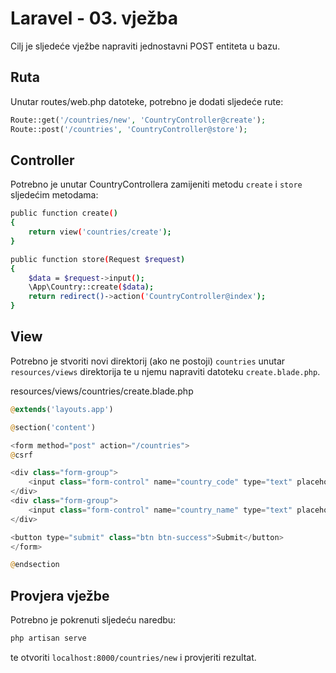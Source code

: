 # Laravel - 03. vježba

Cilj je sljedeće vježbe napraviti jednostavni POST entiteta u bazu.

## Ruta

Unutar routes/web.php datoteke, potrebno je dodati sljedeće rute:

```php
Route::get('/countries/new', 'CountryController@create');
Route::post('/countries', 'CountryController@store');
```

## Controller

Potrebno je unutar CountryControllera zamijeniti metodu `create` i `store` sljedećim metodama:

```bash
public function create()
{
    return view('countries/create');
}

public function store(Request $request)
{
    $data = $request->input();
    \App\Country::create($data);
    return redirect()->action('CountryController@index');
}
```

## View
Potrebno je stvoriti novi direktorij (ako ne postoji) `countries` unutar `resources/views` direktorija te u njemu napraviti datoteku `create.blade.php`.

resources/views/countries/create.blade.php
```php
@extends('layouts.app')

@section('content')

<form method="post" action="/countries">
@csrf

<div class="form-group">
    <input class="form-control" name="country_code" type="text" placeholder="Country code">
</div>
<div class="form-group">
    <input class="form-control" name="country_name" type="text" placeholder="Country name">
</div>

<button type="submit" class="btn btn-success">Submit</button>
</form>

@endsection

```


## Provjera vježbe
Potrebno je pokrenuti sljedeću naredbu:

```bash
php artisan serve
```

te otvoriti `localhost:8000/countries/new` i provjeriti rezultat.
